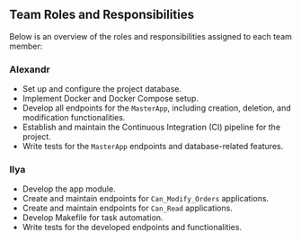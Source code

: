 ## Team Roles and Responsibilities

Below is an overview of the roles and responsibilities assigned to each team member:

### Alexandr
- Set up and configure the project database.
- Implement Docker and Docker Compose setup.
- Develop all endpoints for the `MasterApp`, including creation, deletion, and modification functionalities.
- Establish and maintain the Continuous Integration (CI) pipeline for the project.
- Write tests for the `MasterApp` endpoints and database-related features.
### Ilya
- Develop the app module.
- Create and maintain endpoints for `Can_Modify_Orders` applications.
- Create and maintain endpoints for `Can_Read` applications.
- Develop Makefile for task automation.
- Write tests for the developed endpoints and functionalities.
